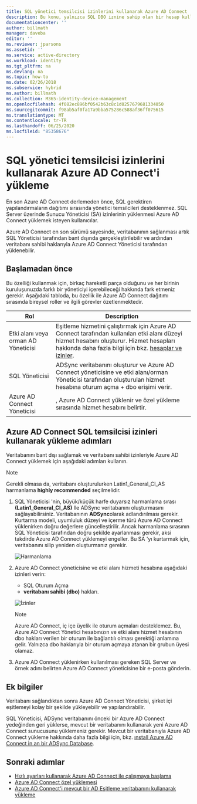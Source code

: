 ```yaml
---
title: SQL yönetici temsilcisi izinlerini kullanarak Azure AD Connect 'yi | Microsoft Docs
description: Bu konu, yalnızca SQL DBO iznine sahip olan bir hesap kullanılarak yüklemeye izin veren Azure AD Connect güncelleştirmesini açıklamaktadır.
documentationcenter: ''
author: billmath
manager: daveba
editor: ''
ms.reviewer: jparsons
ms.assetid: ''
ms.service: active-directory
ms.workload: identity
ms.tgt_pltfrm: na
ms.devlang: na
ms.topic: how-to
ms.date: 02/26/2018
ms.subservice: hybrid
ms.author: billmath
ms.collection: M365-identity-device-management
ms.openlocfilehash: 4f082ec896bf0542b63c8c1d0257679681334050
ms.sourcegitcommit: f98ab5af0fa17a9bba575286c588af36ff075615
ms.translationtype: MT
ms.contentlocale: tr-TR
ms.lasthandoff: 06/25/2020
ms.locfileid: "85358676"
---
```

# <a name="install-azure-ad-connect-using-sql-delegated-administrator-permissions"></a>SQL yönetici temsilcisi izinlerini kullanarak Azure AD Connect'i yükleme
En son Azure AD Connect derlemeden önce, SQL gerektiren yapılandırmaların dağıtımı sırasında yönetici temsilcileri desteklenmez.  SQL Server üzerinde Sunucu Yöneticisi (SA) izinlerinin yüklenmesi Azure AD Connect yüklemek isteyen kullanıcılar.

Azure AD Connect en son sürümü sayesinde, veritabanının sağlanması artık SQL Yöneticisi tarafından bant dışında gerçekleştirilebilir ve ardından veritabanı sahibi haklarıyla Azure AD Connect Yöneticisi tarafından yüklenebilir.

## <a name="before-you-begin"></a>Başlamadan önce
Bu özelliği kullanmak için, birkaç hareketli parça olduğunu ve her birinin kuruluşunuzda farklı bir yöneticiyi içerebileceği hakkında fark etmeniz gerekir.  Aşağıdaki tabloda, bu özellik ile Azure AD Connect dağıtımı sırasında bireysel roller ve ilgili görevler özetlenmektedir.

|Rol|Description|
|-----|-----|
|Etki alanı veya orman AD Yöneticisi|Eşitleme hizmetini çalıştırmak için Azure AD Connect tarafından kullanılan etki alanı düzeyi hizmet hesabını oluşturur.  Hizmet hesapları hakkında daha fazla bilgi için bkz. [hesaplar ve izinler](reference-connect-accounts-permissions.md).
|SQL Yöneticisi|ADSync veritabanını oluşturur ve Azure AD Connect yöneticisine ve etki alanı/orman Yöneticisi tarafından oluşturulan hizmet hesabına oturum açma + dbo erişimi verir.|
Azure AD Connect Yöneticisi|, Azure AD Connect yüklenir ve özel yükleme sırasında hizmet hesabını belirtir.

## <a name="steps-for-installing-azure-ad-connect-using-sql-delegated-permissions"></a>Azure AD Connect SQL temsilcisi izinleri kullanarak yükleme adımları
Veritabanını bant dışı sağlamak ve veritabanı sahibi izinleriyle Azure AD Connect yüklemek için aşağıdaki adımları kullanın.

>[!NOTE]
>Gerekli olmasa da, veritabanı oluşturulurken Latin1_General_CI_AS harmanlama **highly recommended** seçilmelidir.


1. SQL Yöneticisi 'nin, büyük/küçük harfe duyarsız harmanlama sırası **(Latin1_General_CI_AS)** Ile ADSync veritabanını oluşturmasını sağlayabilirsiniz.  Veritabanının **ADSync**olarak adlandırılması gerekir.  Kurtarma modeli, uyumluluk düzeyi ve içerme türü Azure AD Connect yüklenirken doğru değerlere güncelleştirilir.  Ancak harmanlama sırasının SQL Yöneticisi tarafından doğru şekilde ayarlanması gerekir, aksi takdirde Azure AD Connect yüklemeyi engeller.  Bu SA 'yı kurtarmak için, veritabanını silip yeniden oluşturmanız gerekir.
 
   ![Harmanlama](./media/how-to-connect-install-sql-delegation/sql4.png)
2. Azure AD Connect yöneticisine ve etki alanı hizmeti hesabına aşağıdaki izinleri verin:
   - SQL Oturum Açma 
   - **veritabanı sahibi (dbo)** hakları.
 
   ![İzinler](./media/how-to-connect-install-sql-delegation/sql3a.png)

   >[!NOTE]
   >Azure AD Connect, iç içe üyelik ile oturum açmaları desteklemez.  Bu, Azure AD Connect Yönetici hesabınızın ve etki alanı hizmet hesabının dbo hakları verilen bir oturum ile bağlantılı olması gerektiği anlamına gelir.  Yalnızca dbo haklarıyla bir oturum açmaya atanan bir grubun üyesi olamaz.

3. Azure AD Connect yüklenirken kullanılması gereken SQL Server ve örnek adını belirten Azure AD Connect yöneticisine bir e-posta gönderin.

## <a name="additional-information"></a>Ek bilgiler
Veritabanı sağlandıktan sonra Azure AD Connect Yöneticisi, şirket içi eşitlemeyi kolay bir şekilde yükleyebilir ve yapılandırabilir.

SQL Yöneticisi, ADSync veritabanını önceki bir Azure AD Connect yedeğinden geri yüklerse, mevcut bir veritabanını kullanarak yeni Azure AD Connect sunucusunu yüklemeniz gerekir. Mevcut bir veritabanıyla Azure AD Connect yükleme hakkında daha fazla bilgi için, bkz. [ınstall Azure AD Connect in an bir ADSync Database](how-to-connect-install-existing-database.md).

## <a name="next-steps"></a>Sonraki adımlar
- [Hızlı ayarları kullanarak Azure AD Connect ile çalışmaya başlama](how-to-connect-install-express.md)
- [Azure AD Connect özel yüklemesi](how-to-connect-install-custom.md)
- [Azure AD Connect'i mevcut bir AD Eşitleme veritabanını kullanarak yükleme](how-to-connect-install-existing-database.md)  
